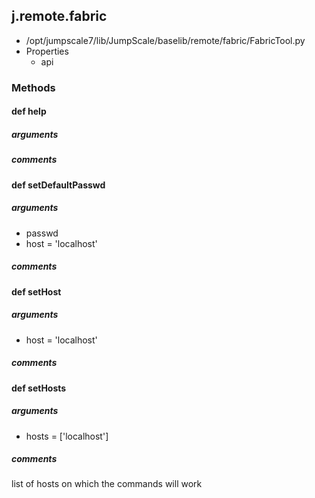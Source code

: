## j.remote.fabric

- /opt/jumpscale7/lib/JumpScale/baselib/remote/fabric/FabricTool.py
- Properties
    - api

### Methods

#### def help 
##### arguments

##### comments

#### def setDefaultPasswd 
##### arguments

- passwd
- host = 'localhost'

##### comments

#### def setHost 
##### arguments

- host = 'localhost'

##### comments

#### def setHosts 
##### arguments

- hosts = ['localhost']

##### comments

list of hosts on which the commands will work

